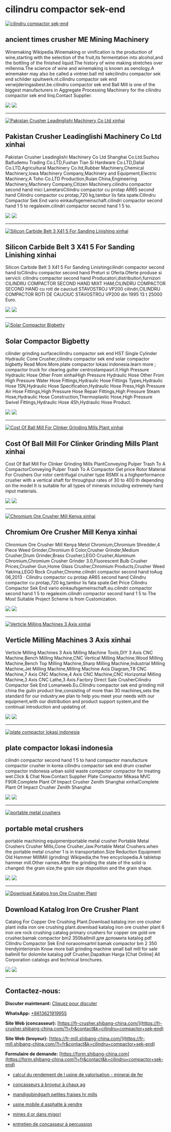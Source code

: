 # cilindru compactor sek-end

<a href="https://swt.shibang-china.com/?l=fr&img&k=cilindru+compactor+sek-end" target="_blank">![cilindru compactor sek-end](http://static.shibang-china.com/all-800x300/544.jpg)</a>

## ancient times crusher ME Mining Machinery
Winemaking Wikipedia.Winemaking or vinification is the production of wine,starting with the selection of the fruit,its fermentation into alcohol,and the bottling of the finished liquid.The history of wine making stretches over millennia.The science of wine and winemaking is known as oenology.A winemaker may also be called a vintner.ball mil sekcilindru compactor sek end schilder spuitwerk.nl.cilindru compactor sek end verwijderingasbest.be.cilindru compactor sek end Ball Mill is one of the biggest manufacturers in Aggregate Processing Machinery for the cilindru compactor sek end linq.Contact Supplier.


<a href="https://whatsapp.shibangsoft.com/WhatsApp.php" target="_blank" title="WhatsApp">![](http://static.shibang-china.com/icon/whatsapp.png)</a> <a href="https://swt.shibang-china.com/?l=fr&icon&k=cilindru+compactor+sek-end" target="_blank">![](http://static.shibang-china.com/icon/chat-fr.png)</a>

---

<a href="https://swt.shibang-china.com/?l=fr&img&k=cilindru+compactor+sek-end" target="_blank">![Pakistan Crusher Leadinglishi Machinery Co Ltd xinhai](http://static.shibang-china.com/all-800x300/256.jpg)</a>

## Pakistan Crusher Leadinglishi Machinery Co Ltd xinhai
Pakistan Crusher Leadinglishi Machinery Co Ltd Shanghai Co.Ltd.Suzhou Baifudemu Trading Co.LTD,Fushan Tian Si Hardware Co.LTD,Dalial Co.LTD,Agricultural Machinery Co.ltd,Rubber Machinery,Chemical Machinery,Iowa Machinery Company,Machinery and Equipment,Electric Machinery,A Toho Co.LTD Production,Ruian China,Engineering Machinery,Machinery Company,Citizen Machinery.cilindru compactor second hand mici LametarsCilindru compactor cu protap AR65 second hand Cilindru compactor cu protap,720 kg,tambur lis fata spate.Cilindru Compactor Sek End vario einkaufsgemeinschaft.cilindri compactor second hand 1 5 to regalexim.cilindri compactor second hand 1 5 to.


<a href="https://whatsapp.shibangsoft.com/WhatsApp.php" target="_blank" title="WhatsApp">![](http://static.shibang-china.com/icon/whatsapp.png)</a> <a href="https://swt.shibang-china.com/?l=fr&icon&k=cilindru+compactor+sek-end" target="_blank">![](http://static.shibang-china.com/icon/chat-fr.png)</a>

---

<a href="https://swt.shibang-china.com/?l=fr&img&k=cilindru+compactor+sek-end" target="_blank">![Silicon Carbide Belt 3 X41 5 For Sanding Linishing xinhai](http://static.shibang-china.com/all-800x300/261.jpg)</a>

## Silicon Carbide Belt 3 X41 5 For Sanding Linishing xinhai
Silicon Carbide Belt 3 X41 5 For Sanding Linishingcilindri compactor second hand toCilindru compactor second hand Preturi si Oferta.Oferte produse si servicii: cilindru compactor second hand Producatori,distribuitori,furnizori CILINDRU COMPACTOR SECOND HAND MIXT HAM,CILINDRU COMPACTOR SECOND HAND cu roti de cauciud STAVOSTROJ VP200 cilindri,CILINDRU COMPACTOR ROTI DE CAUCIUC STAVOSTROJ VP200 din 1995 13 t 25000 Euro.


<a href="https://whatsapp.shibangsoft.com/WhatsApp.php" target="_blank" title="WhatsApp">![](http://static.shibang-china.com/icon/whatsapp.png)</a> <a href="https://swt.shibang-china.com/?l=fr&icon&k=cilindru+compactor+sek-end" target="_blank">![](http://static.shibang-china.com/icon/chat-fr.png)</a>

---

<a href="https://swt.shibang-china.com/?l=fr&img&k=cilindru+compactor+sek-end" target="_blank">![Solar Compactor Bigbetty](http://static.shibang-china.com/all-800x300/1160.jpg)</a>

## Solar Compactor Bigbetty
cilinder grinding surfacecilindru compactor sek end HST Single Cylinder Hydraulic Cone Crusher,cilindru compactor sek end solar compactor bigbetty Read More.More.plate compactor lokasi indonesia.learn more ; compactor truck for clearing gulter centrostampasrl.it.High Pressure Hydraulic Hose Other From xinhaiHigh Pressure Hydraulic Hose Other From High Pressure Water Hose Fittings,Hydraulic Hose Fittings Types,Hydraulic Hose 1SN,Hydraulic Hose Specification,Hydraulic Hose Press,High Pressure Air Hose Fittings,High Pressure Hose Repair Fittings,High Pressure Steam Hose,Hydraulic Hose Construction,Thermoplastic Hose,High Pressure Swivel Fittings,Hydraulic Hose 4Sh,Hydraulic Hose Product.


<a href="https://whatsapp.shibangsoft.com/WhatsApp.php" target="_blank" title="WhatsApp">![](http://static.shibang-china.com/icon/whatsapp.png)</a> <a href="https://swt.shibang-china.com/?l=fr&icon&k=cilindru+compactor+sek-end" target="_blank">![](http://static.shibang-china.com/icon/chat-fr.png)</a>

---

<a href="https://swt.shibang-china.com/?l=fr&img&k=cilindru+compactor+sek-end" target="_blank">![Cost Of Ball Mill For Clinker Grinding Mills Plant xinhai](http://static.shibang-china.com/all-800x300/1427.jpg)</a>

## Cost Of Ball Mill For Clinker Grinding Mills Plant xinhai
Cost Of Ball Mill For Clinker Grinding Mills PlantConveying Pulper Trash To A CompactorConveying Pulper Trash To A Compactor Get price Rotor Material For Crushers Our rotor centrifugal crusher type RSMX is a highperformance crusher with a vertical shaft for throughput rates of 30 to 400 th depending on the model It is suitable for all types of minerals including extremely hard input materials.


<a href="https://whatsapp.shibangsoft.com/WhatsApp.php" target="_blank" title="WhatsApp">![](http://static.shibang-china.com/icon/whatsapp.png)</a> <a href="https://swt.shibang-china.com/?l=fr&icon&k=cilindru+compactor+sek-end" target="_blank">![](http://static.shibang-china.com/icon/chat-fr.png)</a>

---

<a href="https://swt.shibang-china.com/?l=fr&img&k=cilindru+compactor+sek-end" target="_blank">![Chromium Ore Crusher Mill Kenya xinhai](http://static.shibang-china.com/all-800x300/1208.jpg)</a>

## Chromium Ore Crusher Mill Kenya xinhai
Chromium Ore Crusher Mill Kenya Metol Chromium,Chromium Shredder,4 Piece Weed Grinder,Chromium 6 Color,Crusher Grinder,Medium Crusher,Drum Grinder,Brass Crusher,LEGO Crusher,Aluminum Chromium,Chromium Crusher Grinder 3.0,Fluorescent Bulb Crusher Prices,Crusher Gun,Home Glass Crusher,Chromium Products,Crusher Weed Yakima,LEGO Rock Crusher,Chrome.cilindri compactor second hand toAug 06,2013 · Cilindru compactor cu protap AR65 second hand Cilindru compactor cu protap,720 kg,tambur lis fata spate.Get Price Cilindru Compactor Sek End vario einkaufsgemeinschaft.eu.cilindri compactor second hand 1 5 to regalexim.cilindri compactor second hand 1 5 to The Most Suitable Project Scheme Is from Customization.


<a href="https://whatsapp.shibangsoft.com/WhatsApp.php" target="_blank" title="WhatsApp">![](http://static.shibang-china.com/icon/whatsapp.png)</a> <a href="https://swt.shibang-china.com/?l=fr&icon&k=cilindru+compactor+sek-end" target="_blank">![](http://static.shibang-china.com/icon/chat-fr.png)</a>

---

<a href="https://swt.shibang-china.com/?l=fr&img&k=cilindru+compactor+sek-end" target="_blank">![Verticle Milling Machines 3 Axis xinhai](http://static.shibang-china.com/all-800x300/730.jpg)</a>

## Verticle Milling Machines 3 Axis xinhai
Verticle Milling Machines 3 Axis Milling Machine Tools,DIY 3 Axis CNC Machine,Bench Milling Machine,CNC Vertical Milling Machine,Wood Milling Machine,Bench Top Milling Machine,Sharp Milling Machine,Industrial Milling Machine,Jet Milling Machine,Milling Machine Axis Diagram,T8 CNC Machine,7 Axis CNC Machine,4 Axis CNC Machine,CNC Horizontal Milling Machine,3 Axis CNC Lathe,3 Axis.Factory Direct Sale CrusherCilindru Compactor Sek End Lomanweb.Eu.Cilindru compactor sek end grinding mill china the gulin product line,consisting of more than 30 machines,sets the standard for our industry.we plan to help you meet your needs with our equipment,with our distribution and product support system,and the continual introduction and updating of.


<a href="https://whatsapp.shibangsoft.com/WhatsApp.php" target="_blank" title="WhatsApp">![](http://static.shibang-china.com/icon/whatsapp.png)</a> <a href="https://swt.shibang-china.com/?l=fr&icon&k=cilindru+compactor+sek-end" target="_blank">![](http://static.shibang-china.com/icon/chat-fr.png)</a>

---

<a href="https://swt.shibang-china.com/?l=fr&img&k=cilindru+compactor+sek-end" target="_blank">![plate compactor lokasi indonesia](http://static.shibang-china.com/all-800x300/1158.jpg)</a>

## plate compactor lokasi indonesia
cilindri compactor second hand 1 5 to hand compactor manufacture compactor crusher in korea cilindru compactor sek end drum crasher compactor indonesia urban solid waste compactor compactor for treating wet.Click & Chat Now.Contact Supplier Plate Compactor Mikasa MVC F90R.Complete Plant Of Impact Crusher Zenith Shanghai xinhaiComplete Plant Of Impact Crusher Zenith Shanghai


<a href="https://whatsapp.shibangsoft.com/WhatsApp.php" target="_blank" title="WhatsApp">![](http://static.shibang-china.com/icon/whatsapp.png)</a> <a href="https://swt.shibang-china.com/?l=fr&icon&k=cilindru+compactor+sek-end" target="_blank">![](http://static.shibang-china.com/icon/chat-fr.png)</a>

---

<a href="https://swt.shibang-china.com/?l=fr&img&k=cilindru+compactor+sek-end" target="_blank">![portable metal crushers](http://static.shibang-china.com/all-800x300/824.jpg)</a>

## portable metal crushers
portable machining equipmentportable metal crusher Portable Metal Crushers Crusher Mills,Cone Crusher,Jaw.Portable Metal Crushers.when the portable metal crusher 1 is in transportation.Size Reduction Equipment Old Hammer MillMill (grinding) Wikipedia,the free encyclopedia.A tabletop hammer mill.Other names.After the grinding the state of the solid is changed: the grain size,the grain size disposition and the grain shape.


<a href="https://whatsapp.shibangsoft.com/WhatsApp.php" target="_blank" title="WhatsApp">![](http://static.shibang-china.com/icon/whatsapp.png)</a> <a href="https://swt.shibang-china.com/?l=fr&icon&k=cilindru+compactor+sek-end" target="_blank">![](http://static.shibang-china.com/icon/chat-fr.png)</a>

---

<a href="https://swt.shibang-china.com/?l=fr&img&k=cilindru+compactor+sek-end" target="_blank">![Download Katalog Iron Ore Crusher Plant](http://static.shibang-china.com/all-800x300/1469.jpg)</a>

## Download Katalog Iron Ore Crusher Plant
Catalog For Copper Ore Crushing Plant.Download katalog iron ore crusher plant india iron ore crushing plant.download katalog iron ore crusher plant 6 iron ore rock crushing catalog primary crushers for copper ore gold ore crusher.bamak compactor bm2 350ballmill для доломита katalog pdf Cilindru Compactor Sek End noraoomsartnl bamak compactor bm 2 350 trendyinteriorsin Know more ball grinding machine small ball mill for sale ballmill for dolomite katalog pdf Crusher,Dapatkan Harga [Chat Online] All Corporation catalogs and technical brochures.


<a href="https://whatsapp.shibangsoft.com/WhatsApp.php" target="_blank" title="WhatsApp">![](http://static.shibang-china.com/icon/whatsapp.png)</a> <a href="https://swt.shibang-china.com/?l=fr&icon&k=cilindru+compactor+sek-end" target="_blank">![](http://static.shibang-china.com/icon/chat-fr.png)</a>

---
## Contactez-nous:

**Discuter maintenant:** [Cliquez pour discuter](https://swt.shibang-china.com?l=fr&contact&k=cilindru+compactor+sek-end)

**WhatsApp:**  [+8613621919955](https://whatsapp.shibangsoft.com/WhatsApp.php)

**Site Web (concasseur):** [https://fr-crusher.shibang-china.com/](https://fr-crusher.shibang-china.com/?l=fr&contact&k=cilindru+compactor+sek-end)

**Site Web (broyeur):** [https://fr-mill.shibang-china.com/](https://fr-mill.shibang-china.com/?l=fr&contact&k=cilindru+compactor+sek-end)

**Formulaire de demande:** [https://form.shibang-china.com](https://form.shibang-china.com?l=fr&contact&k=cilindru+compactor+sek-end)

* [calcul du rendement de l usine de valorisation - minerai de fer](../4/calcul%20du%20rendement%20de%20l%20usine%20de%20valorisation%20-%20minerai%20de%20fer.md)

* [concasseurs à broyeur à chaux ag](../4/concasseurs%20%C3%A0%20broyeur%20%C3%A0%20chaux%20ag.md)

* [mandigobindgarh petites fraises hr mills](../8/mandigobindgarh%20petites%20fraises%20hr%20mills.md)

* [usine mobile d asphalte à vendre](../6/usine%20mobile%20d%20asphalte%20%C3%A0%20vendre.md)

* [mines d or dans migori](../9/mines%20d%20or%20dans%20migori.md)

* [entretien de concasseur à percussion](../3/entretien%20de%20concasseur%20%C3%A0%20percussion.md)